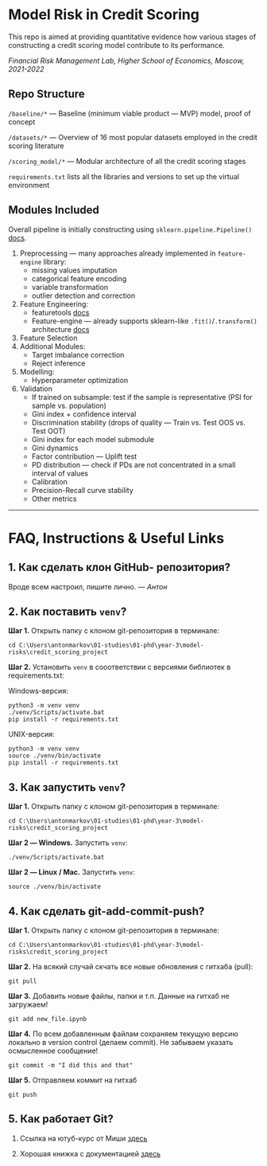 # Model Risk in Credit Scoring

This repo is aimed at providing quantitative evidence how various stages of constructing a credit scoring model contribute to its performance.

_Financial Risk Management Lab, Higher School of Economics, Moscow, 2021-2022_


## Repo Structure

`/baseline/*` — Baseline (minimum viable product — MVP) model, proof of concept

`/datasets/*` — Overview of 16 most popular datasets employed in the credit scoring literature

`/scoring_model/*` — Modular architecture of all the credit scoring stages

`requirements.txt` lists all the libraries and versions to set up the virtual environment


## Modules Included

Overall pipeline is initially constructing using `sklearn.pipeline.Pipeline()` 
[docs](https://scikit-learn.org/stable/modules/generated/sklearn.pipeline.Pipeline.html).

1. Preprocessing — many approaches already implemented in `feature-engine` library:
	+ missing values imputation
	+ categorical feature encoding
	+ variable transformation
	+ outlier detection and correction
2. Feature Engineering:
	+ featuretools [docs](https://featuretools.alteryx.com/en/stable/)
	+ Feature-engine — already supports sklearn-like `.fit()`/`.transform()` architecture [docs](https://feature-engine.readthedocs.io/en/1.1.x/)
3. Feature Selection
4. Additional Modules:
	+ Target imbalance correction
	+ Reject inference
5. Modelling:
	+ Hyperparameter optimization
6. Validation
	+ If trained on subsample: test if the sample is representative (PSI for sample vs. population)
	+ Gini index + confidence interval
	+ Discrimination stability (drops of quality — Train vs. Test OOS vs. Test OOT)
	+ Gini index for each model submodule
	+ Gini dynamics
	+ Factor contribution — Uplift test
	+ PD distribution — check if PDs are not concentrated in a small interval of values
	+ Calibration
	+ Precision-Recall curve stability
	+ Other metrics



* * *

# FAQ, Instructions & Useful Links

## 1. Как сделать клон GitHub- репозитория?

Вроде всем настроил, пишите лично. — _Антон_



## 2. Как поставить `venv`?

__Шаг 1.__ Открыть папку с клоном git-репозитория в терминале:

```
cd C:\Users\antonmarkov\01-studies\01-phd\year-3\model-risks\credit_scoring_project
```

__Шаг 2.__ Установить `venv` в сооответствии с версиями библиотек в requirements.txt:

Windows-версия:

```
python3 -m venv venv
./venv/Scripts/activate.bat
pip install -r requirements.txt
```

UNIX-версия:

```
python3 -m venv venv
source ./venv/bin/activate
pip install -r requirements.txt
```


## 3. Как запустить `venv`?

__Шаг 1.__ Открыть папку с клоном git-репозитория в терминале:

```
cd C:\Users\antonmarkov\01-studies\01-phd\year-3\model-risks\credit_scoring_project
```

__Шаг 2 — Windows.__ Запустить `venv`:

```
./venv/Scripts/activate.bat
```

__Шаг 2 — Linux / Mac.__ Запустить `venv`:

```
source ./venv/bin/activate
```



## 4. Как сделать git-add-commit-push?

__Шаг 1.__ Открыть папку с клоном git-репозитория в терминале:

```
cd C:\Users\antonmarkov\01-studies\01-phd\year-3\model-risks\credit_scoring_project
```

__Шаг 2.__ На всякий случай скчать все новые обновления с гитхаба (pull):

```
git pull
```

__Шаг 3.__ Добавить новые файлы, папки и т.п. Данные на гитхаб не загружаем!

```
git add new_file.ipynb
```

__Шаг 4.__ По всем добавленным файлам сохраняем текущую версию локально в version control (делаем commit). Не забываем указать осмысленное сообщение!

```
git commit -m "I did this and that"
```

__Шаг 5.__ Отправляем коммит на гитхаб

```
git push
```



## 5. Как работает Git?

1. Ссылка на ютуб-курс от Миши [здесь](https://www.youtube.com/watch?v=SEvR78OhGtw&t=4203s)

2. Хорошая книжка с документацией [здесь](https://git-scm.com/book/en/v2)

